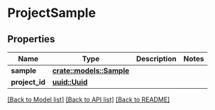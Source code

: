 # ProjectSample

## Properties

Name | Type | Description | Notes
------------ | ------------- | ------------- | -------------
**sample** | [**crate::models::Sample**](Sample.md) |  | 
**project_id** | [**uuid::Uuid**](uuid::Uuid.md) |  | 

[[Back to Model list]](../README.md#documentation-for-models) [[Back to API list]](../README.md#documentation-for-api-endpoints) [[Back to README]](../README.md)


